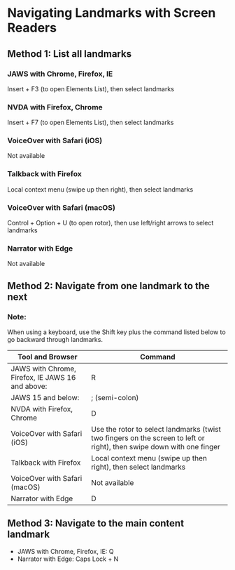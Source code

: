 # Navigating Landmarks with Screen Readers

## Method 1: List all landmarks

### JAWS with Chrome, Firefox, IE
Insert + F3 (to open Elements List), then select landmarks

### NVDA with Firefox, Chrome

Insert + F7 (to open Elements List), then select landmarks

### VoiceOver with Safari (iOS)

Not available

### Talkback with Firefox
Local context menu (swipe up then right), then select landmarks

### VoiceOver with Safari (macOS)

Control + Option + U (to open rotor), then use left/right arrows to select landmarks

### Narrator with Edge

Not available

## Method 2: Navigate from one landmark to the next

### Note:

When using a keyboard, use the Shift key plus the command listed below to go backward through landmarks.

| Tool and Browser                                 | Command            |
|--------------------------------------------------|--------------------|
| JAWS with Chrome, Firefox, IE	JAWS 16 and above: | R                  |
| JAWS 15 and below:                               | ; (semi-colon)     |
| NVDA with Firefox, Chrome	                       | D                  |
| VoiceOver with Safari (iOS)	                     | Use the rotor to select landmarks (twist two fingers on the screen to left or right), then swipe down with one finger |
| Talkback with Firefox	                           | Local context menu (swipe up then right), then select landmarks |
| VoiceOver with Safari (macOS)	                   | Not available      |
| Narrator with Edge                               | D                  |

## Method 3: Navigate to the main content landmark

- JAWS with Chrome, Firefox, IE: Q
- Narrator with Edge: Caps Lock + N
